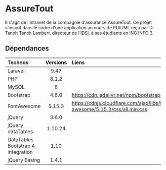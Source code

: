 # AssureTout

Il s'agit de l'intranet de la compagnie d'assurance AssureTout. Ce projet s'inscrit dans le cadre d'une application au cours de PU/UML reçu par Dr. Tanoh Tanoh Lambert, directeur de l'IDSI, à ses étudiants en ING INFO 3.

## Dépendances

|Technos|Versions|Liens|
|:-|:-:|:-|
|Laravel|9.47||
|PHP|8.1.2||
|MySQL|8||
|Bootstrap|4.6.0|https://cdn.jsdelivr.net/npm/bootstrap@4.6.0/dist/css/bootstrap.min.css|
|FontAwesome|5.15.3|https://cdnjs.cloudflare.com/ajax/libs/font-awesome/5.15.3/css/all.min.css|
|jQuery|3.6.0||
|jQuery dataTables|1.10.24||
|DataTables Bootstrap 4 integration|1.10||
|jQuery Easing|1.4.1||
